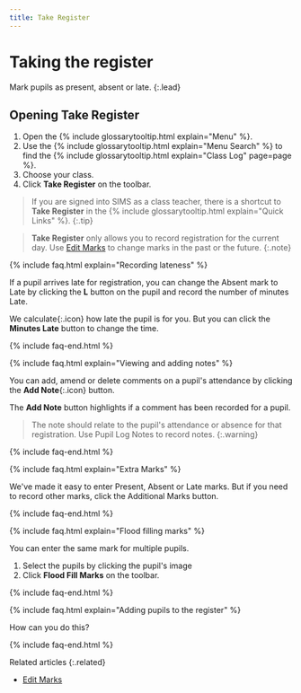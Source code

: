 ```yaml
---
title: Take Register
---
```


# Taking the register

Mark pupils as present, absent or late.
{:.lead}

## Opening Take Register

1. Open the {% include glossarytooltip.html explain="Menu" %}.
1. Use the {% include glossarytooltip.html explain="Menu Search" %} to find the {% include glossarytooltip.html explain="Class Log" page=page %}.
1. Choose your class.
1. Click **Take Register** on the toolbar.

> If you are signed into SIMS as a class teacher, there is a shortcut to **Take Register** in the {% include glossarytooltip.html explain="Quick Links" %}.
{:.tip}

> **Take Register** only allows you to record registration for the current day. Use [Edit Marks](../../schoolmanagement/attendance/edit-marks) to change marks in the past or the future.
{:.note}

{% include faq.html explain="Recording lateness" %}

If a pupil arrives late for registration, you can change the Absent mark to Late  by clicking the **L** button on the pupil and record the number of minutes Late.

We calculate{:.icon} how late the pupil is for you.  But you can click the **Minutes Late** button to change the time.

{% include faq-end.html  %}

{% include faq.html explain="Viewing and adding notes" %}

You can add, amend or delete comments on a pupil's attendance by clicking the **Add Note**{:.icon} button.

The **Add Note** button highlights if a comment has been recorded for a pupil.

> The note should relate to the pupil's attendance or absence for that registration. Use Pupil Log Notes to record notes.
{:.warning}

{% include faq-end.html  %}

{% include faq.html explain="Extra Marks" %}

We've made it easy to enter Present, Absent or Late marks. But if you need to record other marks, click the Additional Marks button.

{% include faq-end.html  %}

{% include faq.html explain="Flood filling marks" %}

You can enter the same mark for multiple pupils.

1. Select the pupils by clicking the pupil's image
1. Click  **Flood Fill Marks** on the toolbar.

{% include faq-end.html  %}

{% include faq.html explain="Adding pupils to the register" %}

How can you do this?

{% include faq-end.html  %}

Related articles
{:.related}

* [Edit Marks](../../schoolmanagement/attendance/edit-marks) 